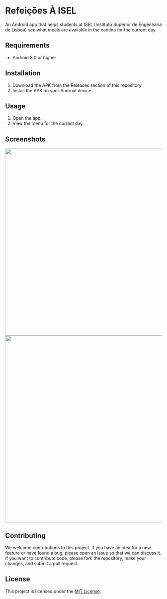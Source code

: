 # Refeições À ISEL

An Android app that helps students at ISEL (Instituto Superior de Engenharia de Lisboa) see what meals are available in the cantina for the current day.

## Requirements
- Android 8.0 or higher

## Installation
1. Download the APK from the Releases section of this repository.
2. Install the APK on your Android device.

## Usage
1. Open the app.
2. View the menu for the current day.

## Screenshots

<img src="https://user-images.githubusercontent.com/76069448/217329169-97c388f4-49ff-44d5-b7ac-e070edd88a95.png" height="600"> <img src="https://user-images.githubusercontent.com/76069448/217329197-6e8d0ac3-3cb8-419d-a775-f8958cb97d12.png" height="600">


## Contributing
We welcome contributions to this project. If you have an idea for a new feature or have found a bug, please open an issue so that we can discuss it. If you want to contribute code, please fork the repository, make your changes, and submit a pull request.

## License
This project is licensed under the [MIT License](LICENSE).
